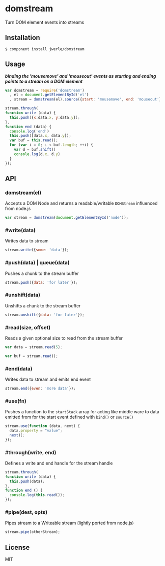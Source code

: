 
# domstream

Turn DOM element events into streams

## Installation

`$ component install jwerle/domstream`

## Usage

***binding the 'mousemove' and 'mouseout' events as starting and ending points to a stream on a DOM element***

```js
var domstream = require('domstream')
  , el = document.getElementById('el')
  , stream = domstream(el).source({start: 'mousemove', end: 'mouseout'})

stream.through(
function write (data) {
  this.push({x:data.x, y:data.y});
},
function end (data) {
  console.log('end')
  this.push([data.x, data.y]);
  var buf = this.read();
  for (var i = 0; i < buf.length; ++i) {
    var d = buf.shift()
    console.log(d.x, d.y)
  }
});
```

## API

### domstream(el)

Accepts a DOM Node and returns a readable/writable `DOMStream` influenced from node.js

```js
var stream = domstream(document.getElementById('node'));
```

### #write(data)

Writes data to stream

```js
stream.write({some: 'data'});
```

### #push(data) | queue(data)

Pushes a chunk to the stream buffer

```js
stream.push({data: 'for later'});
```

### #unshift(data)

Unshifts a chunk to the stream buffer

```js
stream.unshift({data: 'for later'});
```

### #read(size, offset)

Reads a given optional size to read from the stream buffer

```js
var data = stream.read(5);
```

```js
var buf = stream.read();
```

### #end(data)

Writes data to stream and emits end event

```js
stream.end({even: 'more data'});
```

### #use(fn)

Pushes a function to the `startStack` array for acting like middle ware to data emitted from for the start event defined with `bind()` or `source()`

```js
stream.use(function (data, next) {
  data.property = "value";
  next();
});
```

### #through(write, end)

Defines a write and end handle for the stream handle

```js
stream.through(
function write (data) {
  this.push(data);
},
function end () {
  console.log(this.read());
});
```

### #pipe(dest, opts)

Pipes stream to a Writeable stream (lightly ported from node.js)

```js
stream.pipe(otherStream);
```

## License

  MIT
